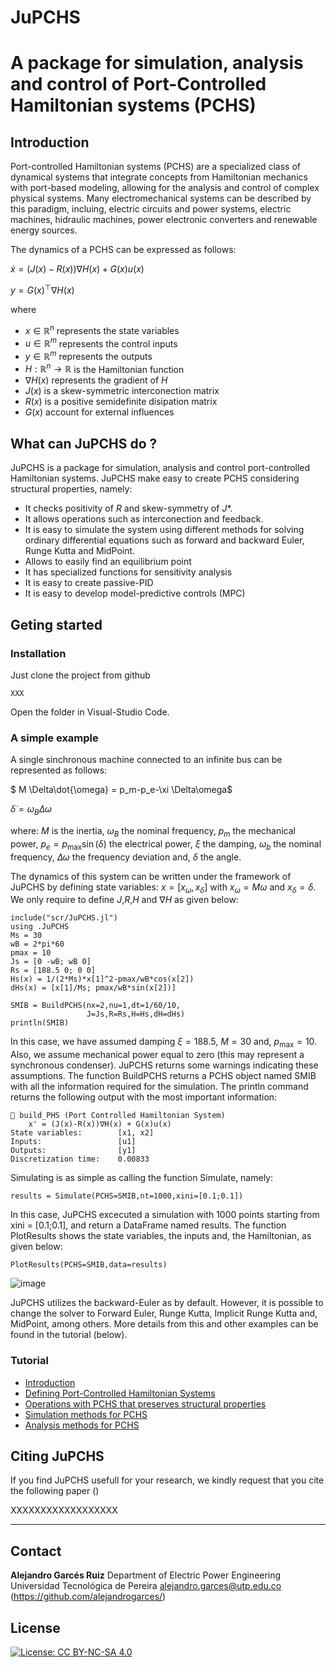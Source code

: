 # JuPCHS
# A package for simulation, analysis and control of Port-Controlled Hamiltonian systems (PCHS)

## Introduction

Port-controlled Hamiltonian systems (PCHS) are a specialized class of dynamical systems that integrate concepts from Hamiltonian mechanics with port-based modeling, allowing for the analysis and control of complex physical systems.  Many electromechanical systems can be described by this paradigm, incluing, electric circuits and power systems, electric machines, hidraulic machines, power electronic converters and renewable energy sources. 

The dynamics of a PCHS can be expressed as follows:

$\dot{x} = (J(x)-R(x))\nabla H(x) + G(x) u(x)$

$y = G(x)^\top \nabla H(x)$

where 
* $x\in\mathbb{R}^{n}$ represents the state variables
* $u\in\mathbb{R}^{m}$ represents the control inputs
* $y\in\mathbb{R}^{m}$ represents the outputs
* $H:\mathbb{R}^n\rightarrow\mathbb{R}$ is the Hamiltonian function
* $\nabla H(x)$ represents the gradient of $H$
* $J(x)$ is a skew-symmetric interconection matrix
* $R(x)$ is a positive semidefinite disipation matrix
* $G(x)$ account for external influences

## What can JuPCHS do ?

JuPCHS is a package for simulation, analysis and control port-controlled Hamiltonian systems. JuPCHS make easy to create PCHS considering structural properties, namely:
* It checks positivity of $R$ and skew-symmetry of $J$*. 
* It allows operations such as interconection and feedback.  
* It is easy to simulate the system using different methods for solving ordinary differential equations such as forward and backward Euler, Runge Kutta and MidPoint.
* Allows to easily find an equilibrium point
* It has specialized functions for sensitivity analysis
* It is easy to create passive-PID
* It is easy to develop model-predictive controls (MPC) 
  

## Geting started


### Installation

Just clone the project from github

    XXX

Open the folder in Visual-Studio Code.

### A simple example

A single sinchronous machine connected to an infinite bus can be represented as follows:

$ M \Delta\dot{\omega} = p_m-p_e-\xi \Delta\omega$

$\dot{\delta} = \omega_B\Delta\omega$

where: $M$ is the inertia, $\omega_B$ the nominal frequency, $p_m$ the mechanical power, $p_e=p_\text{max}\sin(\delta)$ the electrical power, $\xi$ the damping, $\omega_b$ the nominal frequency, $\Delta\omega$ the frequency deviation and, $\delta$ the angle.

The dynamics of this system can be written under the framework of JuPCHS by defining state variables: $x=[x_\omega,x_\delta]$ with $x_\omega=M\omega$ and $x_\delta = \delta$. We only require to define $J$,$R$,$H$ and $\nabla H$ as given below:

    include("scr/JuPCHS.jl")
    using .JuPCHS
    Ms = 30
    wB = 2*pi*60
    pmax = 10
    Js = [0 -wB; wB 0]
    Rs = [188.5 0; 0 0]
    Hs(x) = 1/(2*Ms)*x[1]^2-pmax/wB*cos(x[2])
    dHs(x) = [x[1]/Ms; pmax/wB*sin(x[2])]

    SMIB = BuildPCHS(nx=2,nu=1,dt=1/60/10,
                     J=Js,R=Rs,H=Hs,dH=dHs)
    println(SMIB)

In this case, we have assumed damping $\xi=188.5$, $M=30$ and, $p_\text{max}=10$. Also, we assume mechanical power equal to zero (this may represent a synchronous condenser). JuPCHS returns some warnings indicating these assumptions. The function BuildPCHS returns a PCHS object named SMIB with all the information required for the simulation.  The println command returns the following output with the most important information:

    📌 build_PHS (Port Controlled Hamiltonian System)
        x' = (J(x)-R(x))∇H(x) + G(x)u(x)
    State variables:        [x1, x2]
    Inputs:                 [u1]
    Outputs:                [y1]
    Discretization time:    0.00833


Simulating is as simple as calling the function Simulate, namely:

    results = Simulate(PCHS=SMIB,nt=1000,xini=[0.1;0.1])
    
In this case, JuPCHS excecuted a simulation with 1000 points starting from xini = [0.1;0.1], and return a DataFrame named results.  The function PlotResults shows the state variables, the inputs and, the Hamiltonian, as given below:

    PlotResults(PCHS=SMIB,data=results)

![image](/docs/PlotExample01.svg)
    
JuPCHS utilizes the backward-Euler as by default.  However, it is possible to change the solver to Forward Euler, Runge Kutta, Implicit Runge Kutta and, MidPoint, among others.  More details from this and other examples can be found in the tutorial (below).


     
### Tutorial

* [Introduction](docs/INTRO.md)
* [Defining Port-Controlled Hamiltonian Systems](docs/CH01.md)
* [Operations with PCHS that preserves structural properties](docs/CH02.md)
* [Simulation methods for PCHS](docs/CH03.md)
* [Analysis methods for PCHS](docs/CH04.md)

## Citing JuPCHS

If you find JuPCHS usefull for your research, we kindly request that you cite the following paper ()

 XXXXXXXXXXXXXXXXXX

---
## Contact

**Alejandro Garcés Ruiz**
Department of Electric Power Engineering
Universidad Tecnológica de Pereira
alejandro.garces@utp.edu.co
(https://github.com/alejandrogarces/)

## License

[![License: CC BY-NC-SA 4.0](https://img.shields.io/badge/License-CC_BY--NC--SA_4.0-lightgrey.svg)](https://creativecommons.org/licenses/by-nc-sa/4.0/)
